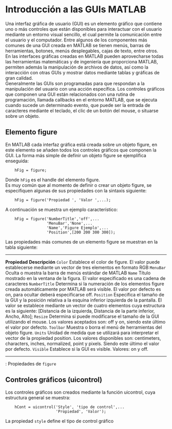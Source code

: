 Introducción a las GUIs MATLAB
==============================

Una interfaz gráfica de usuario (GUI) es un elemento gráfico que
contiene uno o más controles que están disponibles para interactuar con
el usuario mediante un entorno visual sencillo, el cual permite la
comunicación entre el usuario y el computador. Entre algunos de los
componentes más comunes de una GUI creada en MATLAB se tienen menús,
barras de herramientas, botones, menús desplegables, cajas de texto,
entre otros.\
En las interfaces gráficas creadas en MATLAB pueden aprovecharse todas
las herramientas matemáticas y de ingeniería que proporciona MATLAB,
permiten además la manipulación de archivos de datos, así como la
interacción con otras GUIs y mostrar datos mediante tablas y gráficas de
gran calidad.\
Generalmente las GUIs son programadas para que respondan a la
manipulación del usuario con una acción específica. Los controles
gráficos que componen una GUI están relacionados con una rutina de
programación, llamada callbacks en el entorno MATLAB, que se ejecuta
cuando sucede un determinado evento, que puede ser la entrada de
caracteres mediante el teclado, el clic de un botón del mouse, o
situarse sobre un objeto.

Elemento figure
---------------

En MATLAB cada interfaz gráfica está creada sobre un objeto figure, en
este elemento se añaden todos los controles gráficos que componen la
GUI. La forma más simple de definir un objeto figure se ejemplifica
enseguida:

        hFig = figure;

Donde `hFig` es el handle del elemento figure.\
Es muy común que al momento de definir o crear un objeto figure, se
especifiquen algunas de sus propiedades con la sintaxis siguiente:

        hFig = figure('Propiedad ', 'Valor ',...);

A continuación se muestra un ejemplo característico:

        hFig = figure('NumberTitle','off',...
                      'MenuBar','None',...
                      'Name','Figure Ejemplo',...
                      'Position',[200 200 300 300]);

Las propiedades más comunes de un elemento figure se muestran en la
tabla siguiente:

  --------------- ---------------------------------------------------------------------------------------------------------------------------------------------------------------------------------------------------------------------------------------------------------------------------------
  **Propiedad**   **Descripción**
  `Color`         Establece el color de figure. El valor puede establecerse mediante un vector de tres elementos en formato RGB
  `MenuBar`       Oculta o muestra la barra de menús estándar de MATLAB
  `Name`          Título mostrado en la ventana de la figura. El valor especificado es una cadena de caracteres
  `NumberTitle`   Determina si la numeración de los elementos figure creada automáticamente por MATLAB será visible. El valor por defecto es on, para ocultar deberá especificarse off.
  `Position`      Especifica el tamaño de la GUI y la posición relativa a la esquina inferior izquierda de la pantalla. El valor se establece mediante un vector de cuatro elementos cuya estructura es la siguiente: \[Distancia de la izquierda, Distancia de la parte inferior, Ancho, Alto\];
  `Resize`        Determina si puede modificarse el tamaño de la GUI utilizando el mouse. Los valores aceptados son: off y on, siendo este último el valor por defecto.
  `Toolbar`       Muestra o borra el menú de herramientas del objeto figure.
  `Units`         Unidad de medida que se utilizará para interpretar el vector de la propiedad position. Los valores disponibles son: centimeters, characters, inches, normalized, point y pixels. Siendo este último el valor por defecto.
  `Visible`       Establece si la GUI es visible. Valores: on y off.
  --------------- ---------------------------------------------------------------------------------------------------------------------------------------------------------------------------------------------------------------------------------------------------------------------------------

  : Propiedades de `figure`

Controles gráficos (uicontrol)
------------------------------

Los controles gráficos son creados mediante la función uicontrol, cuya
estructura general se muestra:

        hCont = uicontrol('Style', 'tipo de control',...
                          'Propiedad', 'Valor');

La propiedad `style` define el tipo de control gráfico
